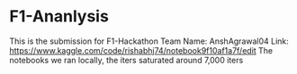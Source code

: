 # F1-Ananlysis

This is the submission for F1-Hackathon
Team Name: AnshAgrawal04
Link: 
https://www.kaggle.com/code/rishabhj74/notebook9f10af1a7f/edit
The notebooks we ran locally, the iters saturated around 7,000 iters
